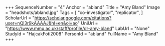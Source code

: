 +++
SequenceNumber = "4"
Anchor = "abland"
Title = "Amy Bland"
Image = "headshots/abland.jpg"
Tags = [ "co-investigator",  "replicator", ]
ScholarUrl = "https://scholar.google.com/citations?user=nQl3r9kAAAAJ&hl=en&oi=ao"
UniUrl = "https://www.mmu.ac.uk/staff/profile/dr-amy-bland"
LabUrl = "None"
StudyId = "HajcakFoti2008"
PersonId = "abland"
FullName = "Amy Bland"
+++